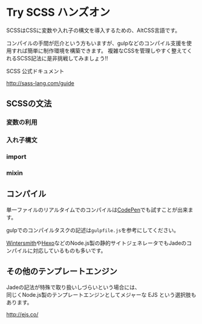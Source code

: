 # Try SCSS ハンズオン

SCSSはCSSに変数や入れ子の構文を導入するための、AltCSS言語です。

コンパイルの手間が厄介という方もいますが、gulpなどのコンパイル支援を使用すれば簡単に制作環境を構築できます。
複雑なCSSを管理しやすく整えてくれるSCSS記法に是非挑戦してみましょう!!

SCSS 公式ドキュメント 

http://sass-lang.com/guide

## SCSSの文法

### 変数の利用

### 入れ子構文

### import

### mixin

## コンパイル

単一ファイルのリアルタイムでのコンパイルは[CodePen](http://codepen.io/pen/)でも試すことが出来ます。

gulpでのコンパイルタスクの記述は`gulpfile.js`を参考にしてください。

[Wintersmith](http://wintersmith.io/)や[Hexo](https://hexo.io/)などのNode.js製の静的サイトジェネレータでもJadeのコンパイルに対応しているものも多いです。

## その他のテンプレートエンジン

Jadeの記法が特殊で取り扱いしづらいという場合には、  
同じくNode.js製のテンプレートエンジンとしてメジャーな EJS という選択肢もあります。

http://ejs.co/